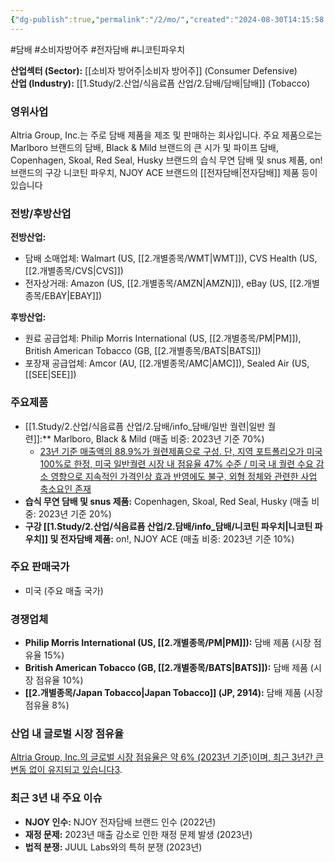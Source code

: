 ```yaml
---
{"dg-publish":true,"permalink":"/2/mo/","created":"2024-08-30T14:15:58.524+09:00","updated":"2025-06-03T20:06:00.141+09:00"}
---
```


#담배 #소비자방어주 #전자담배 #니코틴파우치

**산업섹터 (Sector):** [[소비자 방어주\|소비자 방어주]] (Consumer Defensive)  
**산업 (Industry):** [[1.Study/2.산업/식음료픔 산업/2.담배/담배\|담배]] (Tobacco)

### 영위사업

Altria Group, Inc.는 주로 담배 제품을 제조 및 판매하는 회사입니다. 주요 제품으로는 Marlboro 브랜드의 담배, Black & Mild 브랜드의 큰 시가 및 파이프 담배, Copenhagen, Skoal, Red Seal, Husky 브랜드의 습식 무연 담배 및 snus 제품, on! 브랜드의 구강 니코틴 파우치, NJOY ACE 브랜드의 [[전자담배\|전자담배]] 제품 등이 있습니다

### 전방/후방산업

**전방산업:**

- 담배 소매업체: Walmart (US, [[2.개별종목/WMT\|WMT]]), CVS Health (US, [[2.개별종목/CVS\|CVS]])
- 전자상거래: Amazon (US, [[2.개별종목/AMZN\|AMZN]]), eBay (US, [[2.개별종목/EBAY\|EBAY]])

**후방산업:**

- 원료 공급업체: Philip Morris International (US, [[2.개별종목/PM\|PM]]), British American Tobacco (GB, [[2.개별종목/BATS\|BATS]])
- 포장재 공급업체: Amcor (AU, [[2.개별종목/AMC\|AMC]]), Sealed Air (US, [[SEE\|SEE]])

### 주요제품

- [[1.Study/2.산업/식음료픔 산업/2.담배/info_담배/일반 궐련\|일반 궐련]]:** Marlboro, Black & Mild (매출 비중: 2023년 기준 70%)
	- [23년 기준 매출액의 88.9%가 궐련제품으로 구성. 단, 지역 포트폴리오가 미국 100%로 한정, 미국 일반궐련 시장 내 점유율 47% 수준 / 미국 내 궐련 수요 감소 영향으로 지속적인 가격인상 효과 반영에도 불구, 외형 정체와 관련한 사업 축소요인 존재](9.3_담배업체에%20관심이%20지속되는%20이유.pdf#page=9&selection=0,1,83,2&color=yellow)
- **습식 무연 담배 및 snus 제품:** Copenhagen, Skoal, Red Seal, Husky (매출 비중: 2023년 기준 20%)
- **구강 [[1.Study/2.산업/식음료픔 산업/2.담배/info_담배/니코틴 파우치\|니코틴 파우치]] 및 전자담배 제품:** on!, NJOY ACE (매출 비중: 2023년 기준 10%)

### 주요 판매국가

- 미국 (주요 매출 국가)

### 경쟁업체

- **Philip Morris International (US, [[2.개별종목/PM\|PM]]):** 담배 제품 (시장 점유율 15%)
- **British American Tobacco (GB, [[2.개별종목/BATS\|BATS]]):** 담배 제품 (시장 점유율 10%)
- **[[2.개별종목/Japan Tobacco\|Japan Tobacco]] (JP, 2914):** 담배 제품 (시장 점유율 8%)

### 산업 내 글로벌 시장 점유율

[Altria Group, Inc.의 글로벌 시장 점유율은 약 6% (2023년 기준)이며, 최근 3년간 큰 변동 없이 유지되고 있습니다](https://www.morningstar.com/stocks/XNYS/MO/quote)[3](https://www.morningstar.com/stocks/XNYS/MO/quote).

### 최근 3년 내 주요 이슈

- **NJOY 인수:** NJOY 전자담배 브랜드 인수 (2022년)
- **재정 문제:** 2023년 매출 감소로 인한 재정 문제 발생 (2023년)
- **법적 분쟁:** JUUL Labs와의 특허 분쟁 (2023년)